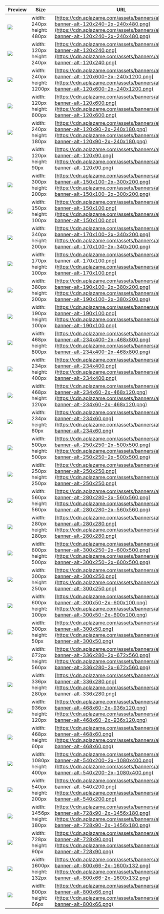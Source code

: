 
Preview | Size | URL
------- | ---- | ---
[![](aplazame-banner-alt-120x240-2x-240x480.png)](aplazame-banner-alt-120x240-2x-240x480.png) | width: 240px<br>height: 480px | [https://cdn.aplazame.com/assets/banners/alt/aplazame-banner-alt-120x240-2x-240x480.png](https://cdn.aplazame.com/assets/banners/alt/aplazame-banner-alt-120x240-2x-240x480.png)
[![](aplazame-banner-alt-120x240.png)](aplazame-banner-alt-120x240.png) | width: 120px<br>height: 240px | [https://cdn.aplazame.com/assets/banners/alt/aplazame-banner-alt-120x240.png](https://cdn.aplazame.com/assets/banners/alt/aplazame-banner-alt-120x240.png)
[![](aplazame-banner-alt-120x600-2x-240x1200.png)](aplazame-banner-alt-120x600-2x-240x1200.png) | width: 240px<br>height: 1200px | [https://cdn.aplazame.com/assets/banners/alt/aplazame-banner-alt-120x600-2x-240x1200.png](https://cdn.aplazame.com/assets/banners/alt/aplazame-banner-alt-120x600-2x-240x1200.png)
[![](aplazame-banner-alt-120x600.png)](aplazame-banner-alt-120x600.png) | width: 120px<br>height: 600px | [https://cdn.aplazame.com/assets/banners/alt/aplazame-banner-alt-120x600.png](https://cdn.aplazame.com/assets/banners/alt/aplazame-banner-alt-120x600.png)
[![](aplazame-banner-alt-120x90-2x-240x180.png)](aplazame-banner-alt-120x90-2x-240x180.png) | width: 240px<br>height: 180px | [https://cdn.aplazame.com/assets/banners/alt/aplazame-banner-alt-120x90-2x-240x180.png](https://cdn.aplazame.com/assets/banners/alt/aplazame-banner-alt-120x90-2x-240x180.png)
[![](aplazame-banner-alt-120x90.png)](aplazame-banner-alt-120x90.png) | width: 120px<br>height: 90px | [https://cdn.aplazame.com/assets/banners/alt/aplazame-banner-alt-120x90.png](https://cdn.aplazame.com/assets/banners/alt/aplazame-banner-alt-120x90.png)
[![](aplazame-banner-alt-150x100-2x-300x200.png)](aplazame-banner-alt-150x100-2x-300x200.png) | width: 300px<br>height: 200px | [https://cdn.aplazame.com/assets/banners/alt/aplazame-banner-alt-150x100-2x-300x200.png](https://cdn.aplazame.com/assets/banners/alt/aplazame-banner-alt-150x100-2x-300x200.png)
[![](aplazame-banner-alt-150x100.png)](aplazame-banner-alt-150x100.png) | width: 150px<br>height: 100px | [https://cdn.aplazame.com/assets/banners/alt/aplazame-banner-alt-150x100.png](https://cdn.aplazame.com/assets/banners/alt/aplazame-banner-alt-150x100.png)
[![](aplazame-banner-alt-170x100-2x-340x200.png)](aplazame-banner-alt-170x100-2x-340x200.png) | width: 340px<br>height: 200px | [https://cdn.aplazame.com/assets/banners/alt/aplazame-banner-alt-170x100-2x-340x200.png](https://cdn.aplazame.com/assets/banners/alt/aplazame-banner-alt-170x100-2x-340x200.png)
[![](aplazame-banner-alt-170x100.png)](aplazame-banner-alt-170x100.png) | width: 170px<br>height: 100px | [https://cdn.aplazame.com/assets/banners/alt/aplazame-banner-alt-170x100.png](https://cdn.aplazame.com/assets/banners/alt/aplazame-banner-alt-170x100.png)
[![](aplazame-banner-alt-190x100-2x-380x200.png)](aplazame-banner-alt-190x100-2x-380x200.png) | width: 380px<br>height: 200px | [https://cdn.aplazame.com/assets/banners/alt/aplazame-banner-alt-190x100-2x-380x200.png](https://cdn.aplazame.com/assets/banners/alt/aplazame-banner-alt-190x100-2x-380x200.png)
[![](aplazame-banner-alt-190x100.png)](aplazame-banner-alt-190x100.png) | width: 190px<br>height: 100px | [https://cdn.aplazame.com/assets/banners/alt/aplazame-banner-alt-190x100.png](https://cdn.aplazame.com/assets/banners/alt/aplazame-banner-alt-190x100.png)
[![](aplazame-banner-alt-234x400-2x-468x800.png)](aplazame-banner-alt-234x400-2x-468x800.png) | width: 468px<br>height: 800px | [https://cdn.aplazame.com/assets/banners/alt/aplazame-banner-alt-234x400-2x-468x800.png](https://cdn.aplazame.com/assets/banners/alt/aplazame-banner-alt-234x400-2x-468x800.png)
[![](aplazame-banner-alt-234x400.png)](aplazame-banner-alt-234x400.png) | width: 234px<br>height: 400px | [https://cdn.aplazame.com/assets/banners/alt/aplazame-banner-alt-234x400.png](https://cdn.aplazame.com/assets/banners/alt/aplazame-banner-alt-234x400.png)
[![](aplazame-banner-alt-234x60-2x-468x120.png)](aplazame-banner-alt-234x60-2x-468x120.png) | width: 468px<br>height: 120px | [https://cdn.aplazame.com/assets/banners/alt/aplazame-banner-alt-234x60-2x-468x120.png](https://cdn.aplazame.com/assets/banners/alt/aplazame-banner-alt-234x60-2x-468x120.png)
[![](aplazame-banner-alt-234x60.png)](aplazame-banner-alt-234x60.png) | width: 234px<br>height: 60px | [https://cdn.aplazame.com/assets/banners/alt/aplazame-banner-alt-234x60.png](https://cdn.aplazame.com/assets/banners/alt/aplazame-banner-alt-234x60.png)
[![](aplazame-banner-alt-250x250-2x-500x500.png)](aplazame-banner-alt-250x250-2x-500x500.png) | width: 500px<br>height: 500px | [https://cdn.aplazame.com/assets/banners/alt/aplazame-banner-alt-250x250-2x-500x500.png](https://cdn.aplazame.com/assets/banners/alt/aplazame-banner-alt-250x250-2x-500x500.png)
[![](aplazame-banner-alt-250x250.png)](aplazame-banner-alt-250x250.png) | width: 250px<br>height: 250px | [https://cdn.aplazame.com/assets/banners/alt/aplazame-banner-alt-250x250.png](https://cdn.aplazame.com/assets/banners/alt/aplazame-banner-alt-250x250.png)
[![](aplazame-banner-alt-280x280-2x-560x560.png)](aplazame-banner-alt-280x280-2x-560x560.png) | width: 560px<br>height: 560px | [https://cdn.aplazame.com/assets/banners/alt/aplazame-banner-alt-280x280-2x-560x560.png](https://cdn.aplazame.com/assets/banners/alt/aplazame-banner-alt-280x280-2x-560x560.png)
[![](aplazame-banner-alt-280x280.png)](aplazame-banner-alt-280x280.png) | width: 280px<br>height: 280px | [https://cdn.aplazame.com/assets/banners/alt/aplazame-banner-alt-280x280.png](https://cdn.aplazame.com/assets/banners/alt/aplazame-banner-alt-280x280.png)
[![](aplazame-banner-alt-300x250-2x-600x500.png)](aplazame-banner-alt-300x250-2x-600x500.png) | width: 600px<br>height: 500px | [https://cdn.aplazame.com/assets/banners/alt/aplazame-banner-alt-300x250-2x-600x500.png](https://cdn.aplazame.com/assets/banners/alt/aplazame-banner-alt-300x250-2x-600x500.png)
[![](aplazame-banner-alt-300x250.png)](aplazame-banner-alt-300x250.png) | width: 300px<br>height: 250px | [https://cdn.aplazame.com/assets/banners/alt/aplazame-banner-alt-300x250.png](https://cdn.aplazame.com/assets/banners/alt/aplazame-banner-alt-300x250.png)
[![](aplazame-banner-alt-300x50-2x-600x100.png)](aplazame-banner-alt-300x50-2x-600x100.png) | width: 600px<br>height: 100px | [https://cdn.aplazame.com/assets/banners/alt/aplazame-banner-alt-300x50-2x-600x100.png](https://cdn.aplazame.com/assets/banners/alt/aplazame-banner-alt-300x50-2x-600x100.png)
[![](aplazame-banner-alt-300x50.png)](aplazame-banner-alt-300x50.png) | width: 300px<br>height: 50px | [https://cdn.aplazame.com/assets/banners/alt/aplazame-banner-alt-300x50.png](https://cdn.aplazame.com/assets/banners/alt/aplazame-banner-alt-300x50.png)
[![](aplazame-banner-alt-336x280-2x-672x560.png)](aplazame-banner-alt-336x280-2x-672x560.png) | width: 672px<br>height: 560px | [https://cdn.aplazame.com/assets/banners/alt/aplazame-banner-alt-336x280-2x-672x560.png](https://cdn.aplazame.com/assets/banners/alt/aplazame-banner-alt-336x280-2x-672x560.png)
[![](aplazame-banner-alt-336x280.png)](aplazame-banner-alt-336x280.png) | width: 336px<br>height: 280px | [https://cdn.aplazame.com/assets/banners/alt/aplazame-banner-alt-336x280.png](https://cdn.aplazame.com/assets/banners/alt/aplazame-banner-alt-336x280.png)
[![](aplazame-banner-alt-468x60-2x-936x120.png)](aplazame-banner-alt-468x60-2x-936x120.png) | width: 936px<br>height: 120px | [https://cdn.aplazame.com/assets/banners/alt/aplazame-banner-alt-468x60-2x-936x120.png](https://cdn.aplazame.com/assets/banners/alt/aplazame-banner-alt-468x60-2x-936x120.png)
[![](aplazame-banner-alt-468x60.png)](aplazame-banner-alt-468x60.png) | width: 468px<br>height: 60px | [https://cdn.aplazame.com/assets/banners/alt/aplazame-banner-alt-468x60.png](https://cdn.aplazame.com/assets/banners/alt/aplazame-banner-alt-468x60.png)
[![](aplazame-banner-alt-540x200-2x-1080x400.png)](aplazame-banner-alt-540x200-2x-1080x400.png) | width: 1080px<br>height: 400px | [https://cdn.aplazame.com/assets/banners/alt/aplazame-banner-alt-540x200-2x-1080x400.png](https://cdn.aplazame.com/assets/banners/alt/aplazame-banner-alt-540x200-2x-1080x400.png)
[![](aplazame-banner-alt-540x200.png)](aplazame-banner-alt-540x200.png) | width: 540px<br>height: 200px | [https://cdn.aplazame.com/assets/banners/alt/aplazame-banner-alt-540x200.png](https://cdn.aplazame.com/assets/banners/alt/aplazame-banner-alt-540x200.png)
[![](aplazame-banner-alt-728x90-2x-1456x180.png)](aplazame-banner-alt-728x90-2x-1456x180.png) | width: 1456px<br>height: 180px | [https://cdn.aplazame.com/assets/banners/alt/aplazame-banner-alt-728x90-2x-1456x180.png](https://cdn.aplazame.com/assets/banners/alt/aplazame-banner-alt-728x90-2x-1456x180.png)
[![](aplazame-banner-alt-728x90.png)](aplazame-banner-alt-728x90.png) | width: 728px<br>height: 90px | [https://cdn.aplazame.com/assets/banners/alt/aplazame-banner-alt-728x90.png](https://cdn.aplazame.com/assets/banners/alt/aplazame-banner-alt-728x90.png)
[![](aplazame-banner-alt-800x66-2x-1600x132.png)](aplazame-banner-alt-800x66-2x-1600x132.png) | width: 1600px<br>height: 132px | [https://cdn.aplazame.com/assets/banners/alt/aplazame-banner-alt-800x66-2x-1600x132.png](https://cdn.aplazame.com/assets/banners/alt/aplazame-banner-alt-800x66-2x-1600x132.png)
[![](aplazame-banner-alt-800x66.png)](aplazame-banner-alt-800x66.png) | width: 800px<br>height: 66px | [https://cdn.aplazame.com/assets/banners/alt/aplazame-banner-alt-800x66.png](https://cdn.aplazame.com/assets/banners/alt/aplazame-banner-alt-800x66.png)
